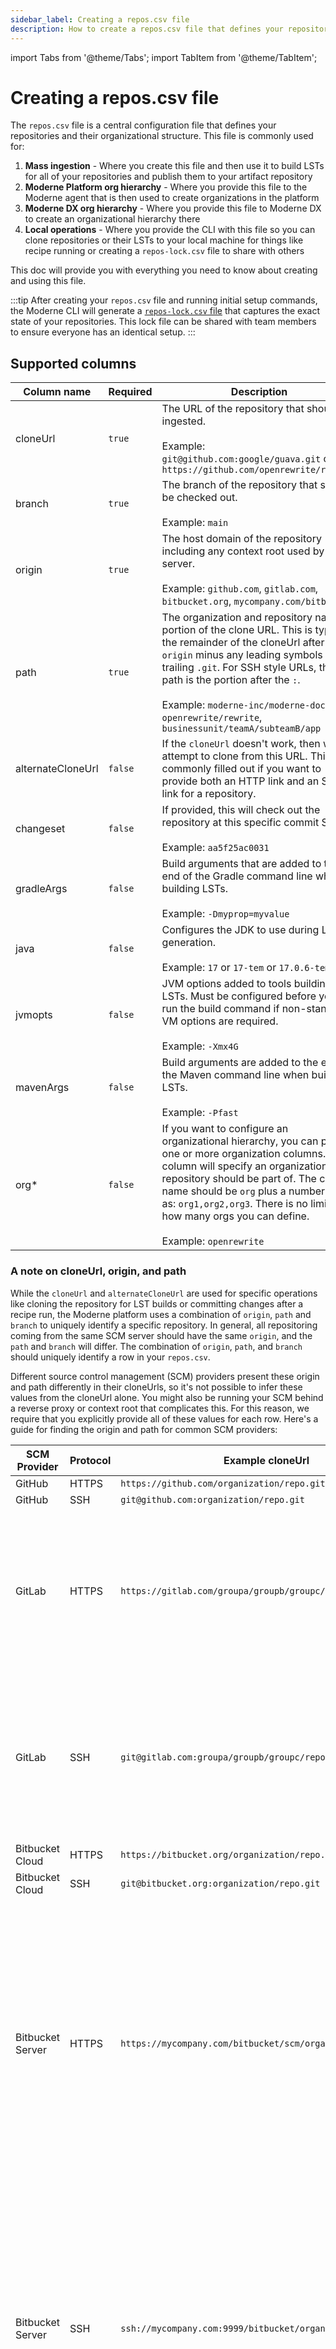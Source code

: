 ```yaml
---
sidebar_label: Creating a repos.csv file
description: How to create a repos.csv file that defines your repositories and, potentially, an organizational hierarchy for them.
---
```


import Tabs from '@theme/Tabs';
import TabItem from '@theme/TabItem';

# Creating a repos.csv file

The `repos.csv` file is a central configuration file that defines your repositories and their organizational structure. This file is commonly used for:

1. **Mass ingestion** - Where you create this file and then use it to build LSTs for all of your repositories and publish them to your artifact repository
2. **Moderne Platform org hierarchy** - Where you provide this file to the Moderne agent that is then used to create organizations in the platform
3. **Moderne DX org hierarchy** - Where you provide this file to Moderne DX to create an organizational hierarchy there
4. **Local operations** - Where you provide the CLI with this file so you can clone repositories or their LSTs to your local machine for things like recipe running or creating a `repos-lock.csv` file to share with others

This doc will provide you with everything you need to know about creating and using this file.

:::tip
After creating your `repos.csv` file and running initial setup commands, the Moderne CLI will generate a [`repos-lock.csv` file](../how-to-guides/repos-lock-csv.md) that captures the exact state of your repositories. This lock file can be shared with team members to ensure everyone has an identical setup.
:::

## Supported columns

| Column name       | Required | Description                                                                                                                                                                                                                                                                                                                                                                                                                     |
|-------------------|----------|---------------------------------------------------------------------------------------------------------------------------------------------------------------------------------------------------------------------------------------------------------------------------------------------------------------------------------------------------------------------------------------------------------------------------------|
| cloneUrl          | `true`   | The URL of the repository that should be ingested. <br /><br />Example: `git@github.com:google/guava.git` or `https://github.com/openrewrite/rewrite`                                                                                                                                                                                                                                                                           |
| branch            | `true`   | The branch of the repository that should be checked out.<br /><br />Example: `main`                                                      |
| origin            | `true`   | The host domain of the repository including any context root used by the server.<br /><br />Example: `github.com`, `gitlab.com`, `bitbucket.org`, `mycompany.com/bitbucket`                        |
| path              | `true`   | The organization and repository name portion of the clone URL. This is typically the remainder of the cloneUrl after `origin` minus any leading symbols and trailing `.git`. For SSH style URLs, the path is the portion after the `:`. <br /><br />Example: `moderne-inc/moderne-docs`, `openrewrite/rewrite`, `businessunit/teamA/subteamB/app` |
| alternateCloneUrl | `false`  | If the `cloneUrl` doesn't work, then we will attempt to clone from this URL. This is commonly filled out if you want to provide both an HTTP link and an SSH link for a repository.                                                                                                                                                                                                                                             |
| changeset         | `false`  | If provided, this will check out the repository at this specific commit SHA. <br /><br />Example: `aa5f25ac0031`                                                                                                                                                                                                                                                            |
| gradleArgs        | `false`  | Build arguments that are added to the end of the Gradle command line when building LSTs.<br /><br />Example: `-Dmyprop=myvalue`                                                                                                                                                                                                                                                                                                 |
| java              | `false`  | Configures the JDK to use during LST generation.<br /><br />Example: `17` or `17-tem` or `17.0.6-tem`                                                                                                                                                                                                                                                                                                                           |
| jvmopts           | `false`  | JVM options added to tools building LSTs. Must be configured before you can run the build command if non-standard VM options are required.<br /><br />Example: `-Xmx4G`                                                                                                                                                                                                                                                         |
| mavenArgs         | `false`  | Build arguments are added to the end of the Maven command line when building LSTs.<br /><br />Example: `-Pfast`                                                                                                                                                                                                                                                                                                                 |
| org*              | `false`  | If you want to configure an organizational hierarchy, you can provide one or more organization columns. Each column will specify an organization the repository should be part of. The column name should be `org` plus a number such as: `org1,org2,org3`. There is no limit for how many orgs you can define.<br /><br />Example: `openrewrite`                                                                               |

### A note on cloneUrl, origin, and path

While the `cloneUrl` and `alternateCloneUrl` are used for specific operations like cloning the repository for LST builds or committing changes after a recipe run, the Moderne platform uses a combination of `origin`, `path` and `branch` to uniquely identify a specific repository.  In general, all repositoring coming from the same SCM server should have the same `origin`, and the `path` and `branch` will differ.  The combination of `origin`, `path`, and `branch` should uniquely identify a row in your `repos.csv`.

Different source control management (SCM) providers present these origin and path differently in their cloneUrls, so it's not possible to infer these values from the cloneUrl alone.  You might also be running your SCM behind a reverse proxy or context root that complicates this.  For this reason, we require that you explicitly provide all of these values for each row.  Here's a guide for finding the origin and path for common SCM providers:

| SCM Provider | Protocol | Example cloneUrl | Example Origin | Example Path | Notes |
|--------------|----------|------------------|----------------|--------------|-------|
| GitHub | HTTPS | `https://github.com/organization/repo.git` | `github.com` | `organization/repo` |  |
| GitHub | SSH   | `git@github.com:organization/repo.git` | `github.com` | `organization/repo` |  |
| GitLab | HTTPS | `https://gitlab.com/groupa/groupb/groupc/repo.git` | `gitlab.com` | `groupa/groupb/groupc/repo` | GitLab allows for deeply nested folders to organize your repositories.  The `path` should include the full set of folders. |
| GitLab | SSH   | `git@gitlab.com:groupa/groupb/groupc/repo.git`    | `gitlab.com` | `groupa/groupb/groupc/repo` | GitLab allows for deeply nested folders to organize your repositories.  The `path` should include the full set of folders. |
| Bitbucket Cloud | HTTPS | `https://bitbucket.org/organization/repo.git` | `bitbucket.org` | `organization/repo` |  |
| Bitbucket Cloud | SSH   | `git@bitbucket.org:organization/repo.git` | `bitbucket.org` | `organization/repo` |  |
| Bitbucket Server | HTTPS | `https://mycompany.com/bitbucket/scm/organization/repo.git` | `mycompany.com/bitbucket` | `organization/repo` | Bitbucket Server adds `/scm/` to HTTPS cloneUrls, but this shouldn't be included in the `path`. <br/><br/>As a self-hosted option, Bitbucket Server might be served with a context root that should be included as part of the `origin`. |
| Bitbucket Server | SSH   | `ssh://mycompany.com:9999/bitbucket/organization/repo.git` | `mycompany.com/bitbucket` | `organization/repo` | As a self-hosted option, Bitbucket Server might be served with a context root and SSH cloneUrls can support this using the `ssh://` syntax. The protocol and port should not be included as part of the `origin` or `path`. |
| Azure DevOps | HTTPS | `https://dev.azure.com/organization/project/_git/repo` | `dev.azure.com` | `organization/project/repo` | Azure DevOps adds `/_git/` to HTTPS cloneUrls which should be excluded from the `path`. |
| Azure DevOps | SSH   | `git@ssh.dev.azure.com:v3/organization/project/repo` | `dev.azure.com` | `organization/project/repo` | Azure DevOps adds `:v3/` to SSH cloneUrls which should be excluded from the `path`. |

For self-hosted providers or providers behind a custom domain, you'll need to identify any context root and include that in the `origin` and not the `path`.

### Using alternateCloneUrl to support multiple protocols

We encourage you to provide both `cloneUrl` and `alternateCloneUrl` to provide both your primary protocol (HTTPS or SSH) as well as the second protocol for maximum flexibility. In situations where your organization allows read access over one protocol but only allows commits through a different protocol, this will allow the Moderne platform to present a single repository but correctly support both workflows.

## Generating this file

To kick-start a `repos.csv` file, we recommend using "[repo fetchers](https://github.com/moderneinc/repository-fetchers)". Repo fetchers are scripts that generate a CSV file of all of your repositories by making API calls to your source code manager.

## Defining an organizational hierarchy

Org hierarchy is best explained with an example. Consider an organization that consists of two teams and two directors:

```
All
├── Director A
|       └── Team 1
|       └── Team 2
├── Director B

```

The following CSV file would represent this organizational structure:

```bash showLineNumbers
cloneUrl,branch,org1,org2,org3
"https://github.com/apache/maven-doxia","master","Team 1","Director A","ALL"
"https://github.com/Netflix/photon","main","Team 2","Director A","ALL"
"https://github.com/Netflix/ribbon","master","Director A","ALL"
"https://github.com/apache/maven-doxia","master","Director B","ALL"
```

In the above file, we define 5 organizations (ALL, Director A, Director B, Team 1, and Team 2) and 3 repositories. Notice that one repository can be defined multiple times if you want two distinct organizations to have access to it.

Also note that organizations on the left are children of organizations on the right. For instance, `Team 1` is a child of `Director A` which is a child of `ALL`.

:::tip
Comma-separated files (CSV) are best manipulated using a dedicated editor such as Microsoft Excel, Google Sheets, or Apple Numbers. Here is what the above CSV would look like on Apple Numbers:

<figure>
  ![](./assets/numbers-csv-screenshot.png)
  <figcaption></figcaption>
</figure>
:::

## Formatting details

* A single row may not have more columns than what is defined in the first row.
* A single repository may be associated with multiple organizations by being referenced in multiple rows. In the above example, `maven-doxia` is associated with both `Director B` and `Team 1`.
* You can add empty orgs to the beginning, middle, or end of a row to make them line up as desired (although you don't need to).
* You can choose to surround elements with quotes or not depending on your preference – just keep in mind general CSV formatting rules.
* You can order columns in any way.

<figure>
  ![](./assets/repos-csv-example.png)
  <figcaption>_An example demonstrating various orgs lining up with blanks in between_.</figcaption>
</figure>
